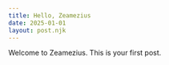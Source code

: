 ```yaml
---
title: Hello, Zeamezius
date: 2025-01-01
layout: post.njk
---
```


Welcome to Zeamezius. This is your first post.

